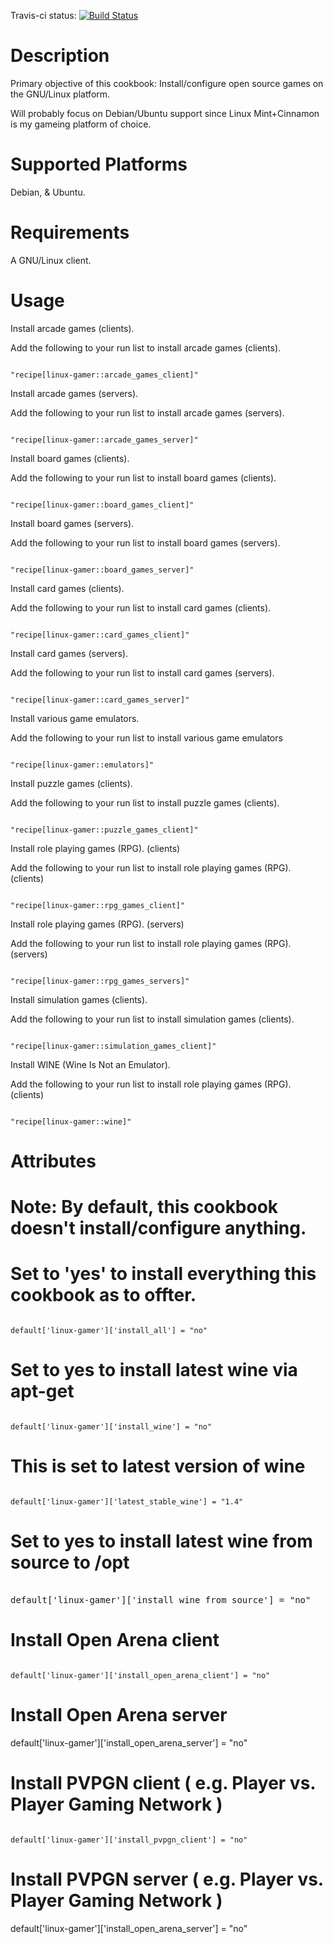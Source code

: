 Travis-ci status: [![Build Status](https://secure.travis-ci.org/jackl0phty/opschef-cookbook-linux-gamer.png?branch=master)](http://travis-ci.org/jackl0phty/opschef-cookbook-linux-gamer)


Description
===========

Primary objective of this cookbook: Install/configure open source games on the GNU/Linux platform.

Will probably focus on Debian/Ubuntu support since Linux Mint+Cinnamon is my gameing platform of choice.

Supported Platforms
===================

Debian, & Ubuntu.

Requirements
============

A GNU/Linux client.

Usage
=====

Install arcade games (clients).

Add the following to your run list to install arcade games (clients).
<pre><code>
"recipe[linux-gamer::arcade_games_client]"
</pre></code>

Install arcade games (servers).

Add the following to your run list to install arcade games (servers).
<pre><code>
"recipe[linux-gamer::arcade_games_server]"
</pre></code>

Install board games (clients).

Add the following to your run list to install board games (clients).
<pre><code>
"recipe[linux-gamer::board_games_client]"
</pre></code>

Install board games (servers).

Add the following to your run list to install board games (servers).
<pre><code>
"recipe[linux-gamer::board_games_server]"
</pre></code>

Install card games (clients).

Add the following to your run list to install card games (clients).
<pre><code>
"recipe[linux-gamer::card_games_client]"
</pre></code>

Install card games (servers).

Add the following to your run list to install card games (servers).
<pre><code>
"recipe[linux-gamer::card_games_server]"
</pre></code>

Install various game emulators.

Add the following to your run list to install various game emulators
<pre><code>
"recipe[linux-gamer::emulators]"
</pre></code>

Install puzzle games (clients).

Add the following to your run list to install puzzle games (clients).
<pre><code>
"recipe[linux-gamer::puzzle_games_client]"
</pre></code>

Install role playing games (RPG). (clients)

Add the following to your run list to install role playing games (RPG). (clients)
<pre><code>
"recipe[linux-gamer::rpg_games_client]"
</pre></code>

Install role playing games (RPG). (servers)

Add the following to your run list to install role playing games (RPG). (servers)
<pre><code>
"recipe[linux-gamer::rpg_games_servers]"
</pre></code>

Install simulation games (clients).

Add the following to your run list to install simulation games (clients).
<pre><code>
"recipe[linux-gamer::simulation_games_client]"
</pre></code>

Install WINE (Wine Is Not an Emulator).

Add the following to your run list to install role playing games (RPG). (clients)
<pre><code>
"recipe[linux-gamer::wine]"
</pre></code>

Attributes
==========

# Note: By default, this cookbook doesn't install/configure anything. 
# Set to 'yes' to install everything this cookbook as to offter.
<pre><code>
default['linux-gamer']['install_all'] = "no"
</pre></code>

# Set to yes to install latest wine via apt-get
<pre><code>
default['linux-gamer']['install_wine'] = "no"
</pre></code>

# This is set to latest version of wine
<pre><code>
default['linux-gamer']['latest_stable_wine'] = "1.4"
</pre></code>

# Set to yes to install latest wine from source to /opt
<pre></code>
default['linux-gamer']['install_wine_from_source'] = "no"
</pre></code>

# Install Open Arena client
<pre><code>
default['linux-gamer']['install_open_arena_client'] = "no"
</pre></code>

# Install Open Arena server
</pre></code>
default['linux-gamer']['install_open_arena_server'] = "no"
</pre></code>

# Install PVPGN client ( e.g. Player vs. Player Gaming Network )
<pre><code>
default['linux-gamer']['install_pvpgn_client'] = "no"
</pre></code>

# Install PVPGN server ( e.g. Player vs. Player Gaming Network )
default['linux-gamer']['install_open_arena_server'] = "no"
